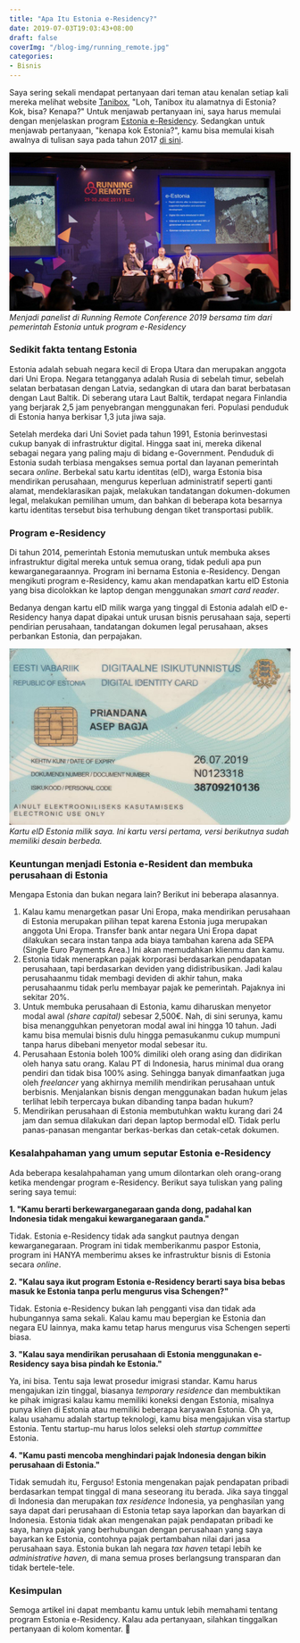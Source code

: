 ```yaml
---
title: "Apa Itu Estonia e-Residency?"
date: 2019-07-03T19:03:43+08:00
draft: false
coverImg: "/blog-img/running_remote.jpg"
categories:
- Bisnis
---
```


Saya sering sekali mendapat pertanyaan dari teman atau kenalan setiap kali mereka melihat website [Tanibox](https://tanibox.com), "Loh, Tanibox itu alamatnya di Estonia? Kok, bisa? Kenapa?" Untuk menjawab pertanyaan ini, saya harus memulai dengan menjelaskan program [Estonia e-Residency](http://e-resident.gov.ee/). Sedangkan untuk menjawab pertanyaan, "kenapa kok Estonia?", kamu bisa memulai kisah awalnya di tulisan saya pada tahun 2017 [di sini](/posts/pengalaman-mengagumkan-mendaftarkan-perusahaan-di-estonia).

!["Running Remote 2019"](/blog-img/running_remote.jpg)
*Menjadi panelist di Running Remote Conference 2019 bersama tim dari pemerintah Estonia untuk program e-Residency*

### Sedikit fakta tentang Estonia

Estonia adalah sebuah negara kecil di Eropa Utara dan merupakan anggota dari Uni Eropa. Negara tetangganya adalah Rusia di sebelah timur, sebelah selatan berbatasan dengan Latvia, sedangkan di utara dan barat berbatasan dengan Laut Baltik. Di seberang utara Laut Baltik, terdapat negara Finlandia yang berjarak 2,5 jam penyebrangan menggunakan feri. Populasi penduduk di Estonia hanya berkisar 1,3 juta jiwa saja.

Setelah merdeka dari Uni Soviet pada tahun 1991, Estonia berinvestasi cukup banyak di infrastruktur digital. Hingga saat ini, mereka dikenal sebagai negara yang paling maju di bidang e-Government. Penduduk di Estonia sudah terbiasa mengakses semua portal dan layanan pemerintah secara _online_. Berbekal satu kartu identitas (eID), warga Estonia bisa mendirikan perusahaan, mengurus keperluan administratif seperti ganti alamat, mendeklarasikan pajak, melakukan tandatangan dokumen-dokumen legal, melakukan pemilihan umum, dan bahkan di beberapa kota besarnya kartu identitas tersebut bisa terhubung dengan tiket transportasi publik.

### Program e-Residency

Di tahun 2014, pemerintah Estonia memutuskan untuk membuka akses infrastruktur digital mereka untuk semua orang, tidak peduli apa pun kewarganegaraannya. Program ini bernama Estonia e-Residency. Dengan mengikuti program e-Residency, kamu akan mendapatkan kartu eID Estonia yang bisa dicolokkan ke laptop dengan menggunakan _smart card reader_.

Bedanya dengan kartu eID milik warga yang tinggal di Estonia adalah eID e-Residency hanya dapat dipakai untuk urusan bisnis perusahaan saja, seperti pendirian perusahaan, tandatangan dokumen legal perusahaan, akses perbankan Estonia, dan perpajakan.

!["Kartu e-Residency"](/blog-img/e-residency_asep.jpg)
*Kartu eID Estonia milik saya. Ini kartu versi pertama, versi berikutnya sudah memiliki desain berbeda.*

### Keuntungan menjadi Estonia e-Resident dan membuka perusahaan di Estonia

Mengapa Estonia dan bukan negara lain? Berikut ini beberapa alasannya.

1. Kalau kamu menargetkan pasar Uni Eropa, maka mendirikan perusahaan di Estonia merupakan pilihan tepat karena Estonia juga merupakan anggota Uni Eropa. Transfer bank antar negara Uni Eropa dapat dilakukan secara instan tanpa ada biaya tambahan karena ada SEPA (Single Euro Payments Area.) Ini akan memudahkan klienmu dan kamu.
2. Estonia tidak menerapkan pajak korporasi berdasarkan pendapatan perusahaan, tapi berdasarkan deviden yang didistribusikan. Jadi kalau perusahaanmu tidak membagi deviden di akhir tahun, maka perusahaanmu tidak perlu membayar pajak ke pemerintah. Pajaknya ini sekitar 20%.
3. Untuk membuka perusahaan di Estonia, kamu diharuskan menyetor modal awal _(share capital)_ sebesar 2,500€. Nah, di sini serunya, kamu bisa menangguhkan penyetoran modal awal ini hingga 10 tahun. Jadi kamu bisa memulai bisnis dulu hingga pemasukanmu cukup mumpuni tanpa harus dibebani menyetor modal sebesar itu.
4. Perusahaan Estonia boleh 100% dimiliki oleh orang asing dan didirikan oleh hanya satu orang. Kalau PT di Indonesia, harus minimal dua orang pendiri dan tidak bisa 100% asing. Sehingga banyak dimanfaatkan juga oleh _freelancer_ yang akhirnya memilih mendirikan perusahaan untuk berbisnis. Menjalankan bisnis dengan menggunakan badan hukum jelas terlihat lebih terpercaya bukan dibanding tanpa badan hukum?
5. Mendirikan perusahaan di Estonia membutuhkan waktu kurang dari 24 jam dan semua dilakukan dari depan laptop bermodal eID. Tidak perlu panas-panasan mengantar berkas-berkas dan cetak-cetak dokumen.

### Kesalahpahaman yang umum seputar Estonia e-Residency

Ada beberapa kesalahpahaman yang umum dilontarkan oleh orang-orang ketika mendengar program e-Residency. Berikut saya tuliskan yang paling sering saya temui:

**1. "Kamu berarti berkewarganegaraan ganda dong, padahal kan Indonesia tidak mengakui kewarganegaraan ganda."**

Tidak. Estonia e-Residency tidak ada sangkut pautnya dengan kewarganegaraan. Program ini tidak memberikanmu paspor Estonia, program ini HANYA memberimu akses ke infrastruktur bisnis di Estonia secara _online_.

**2. "Kalau saya ikut program Estonia e-Residency berarti saya bisa bebas masuk ke Estonia tanpa perlu mengurus visa Schengen?"**

Tidak. Estonia e-Residency bukan lah pengganti visa dan tidak ada hubungannya sama sekali. Kalau kamu mau bepergian ke Estonia dan negara EU lainnya, maka kamu tetap harus mengurus visa Schengen seperti biasa.

**3. "Kalau saya mendirikan perusahaan di Estonia menggunakan e-Residency saya bisa pindah ke Estonia."**

Ya, ini bisa. Tentu saja lewat prosedur imigrasi standar. Kamu harus mengajukan izin tinggal, biasanya _temporary residence_ dan membuktikan ke pihak imigrasi kalau kamu memiliki koneksi dengan Estonia, misalnya punya klien di Estonia atau memiliki beberapa karyawan Estonia. Oh ya, kalau usahamu adalah startup teknologi, kamu bisa mengajukan visa startup Estonia. Tentu startup-mu harus lolos seleksi oleh _startup committee_ Estonia.

**4. "Kamu pasti mencoba menghindari pajak Indonesia dengan bikin perusahaan di Estonia."**

Tidak semudah itu, Ferguso! Estonia mengenakan pajak pendapatan pribadi berdasarkan tempat tinggal di mana seseorang itu berada. Jika saya tinggal di Indonesia dan merupakan _tax residence_ Indonesia, ya penghasilan yang saya dapat dari perusahaan di Estonia tetap saya laporkan dan bayarkan di Indonesia. Estonia tidak akan mengenakan pajak pendapatan pribadi ke saya, hanya pajak yang berhubungan dengan perusahaan yang saya bayarkan ke Estonia, contohnya pajak pertambahan nilai dari jasa perusahaan saya. Estonia bukan lah negara _tax haven_ tetapi lebih ke _administrative haven_, di mana semua proses berlangsung transparan dan tidak bertele-tele.

### Kesimpulan

Semoga artikel ini dapat membantu kamu untuk lebih memahami tentang program Estonia e-Residency. Kalau ada pertanyaan, silahkan tinggalkan pertanyaan di kolom komentar. 🙂
